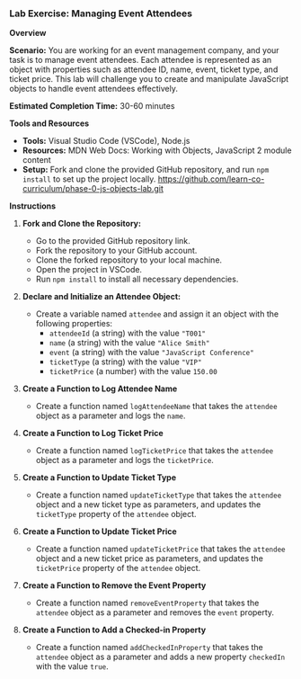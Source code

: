 ### Lab Exercise: Managing Event Attendees

**Overview**

**Scenario:** You are working for an event management company, and your task is to manage event attendees. Each attendee is represented as an object with properties such as attendee ID, name, event, ticket type, and ticket price. This lab will challenge you to create and manipulate JavaScript objects to handle event attendees effectively.

**Estimated Completion Time:** 30-60 minutes

**Tools and Resources**
- **Tools:** Visual Studio Code (VSCode), Node.js
- **Resources:** MDN Web Docs: Working with Objects, JavaScript 2 module content
- **Setup:** Fork and clone the provided GitHub repository, and run `npm install` to set up the project locally. https://github.com/learn-co-curriculum/phase-0-js-objects-lab.git

**Instructions**

1. **Fork and Clone the Repository:**
   - Go to the provided GitHub repository link.
   - Fork the repository to your GitHub account.
   - Clone the forked repository to your local machine.
   - Open the project in VSCode.
   - Run `npm install` to install all necessary dependencies.

2. **Declare and Initialize an Attendee Object:**
   - Create a variable named `attendee` and assign it an object with the following properties:
     - `attendeeId` (a string) with the value `"T001"`
     - `name` (a string) with the value `"Alice Smith"`
     - `event` (a string) with the value `"JavaScript Conference"`
     - `ticketType` (a string) with the value `"VIP"`
     - `ticketPrice` (a number) with the value `150.00`

3. **Create a Function to Log Attendee Name**
   - Create a function named `logAttendeeName` that takes the `attendee` object as a parameter and logs the `name`.

4. **Create a Function to Log Ticket Price**
   - Create a function named `logTicketPrice` that takes the `attendee` object as a parameter and logs the `ticketPrice`.

5. **Create a Function to Update Ticket Type**
   - Create a function named `updateTicketType` that takes the `attendee` object and a new ticket type as parameters, and updates the `ticketType` property of the `attendee` object.

6. **Create a Function to Update Ticket Price**
   - Create a function named `updateTicketPrice` that takes the `attendee` object and a new ticket price as parameters, and updates the `ticketPrice` property of the `attendee` object.

7. **Create a Function to Remove the Event Property**
   - Create a function named `removeEventProperty` that takes the `attendee` object as a parameter and removes the `event` property.

8. **Create a Function to Add a Checked-in Property**
   - Create a function named `addCheckedInProperty` that takes the `attendee` object as a parameter and adds a new property `checkedIn` with the value `true`.


